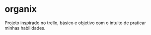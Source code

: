 # organix
Projeto inspirado no trello, básico e objetivo com o intuito de praticar minhas habilidades.
